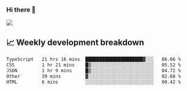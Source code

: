 ### Hi there 👋
<img align="center" src="https://github-readme-stats.vercel.app/api?username=Tumao727&show_icons=true&hide_title=true&theme=dracula" />


## 📈 Weekly development breakdown
<!--START_SECTION:waka-->

```txt
TypeScript   21 hrs 16 mins  █████████████████████▓░░░   86.66 %
CSS          1 hr 21 mins    █▒░░░░░░░░░░░░░░░░░░░░░░░   05.52 %
JSON         1 hr 9 mins     █▒░░░░░░░░░░░░░░░░░░░░░░░   04.72 %
Other        39 mins         ▓░░░░░░░░░░░░░░░░░░░░░░░░   02.68 %
HTML         6 mins          ░░░░░░░░░░░░░░░░░░░░░░░░░   00.42 %
```

<!--END_SECTION:waka-->